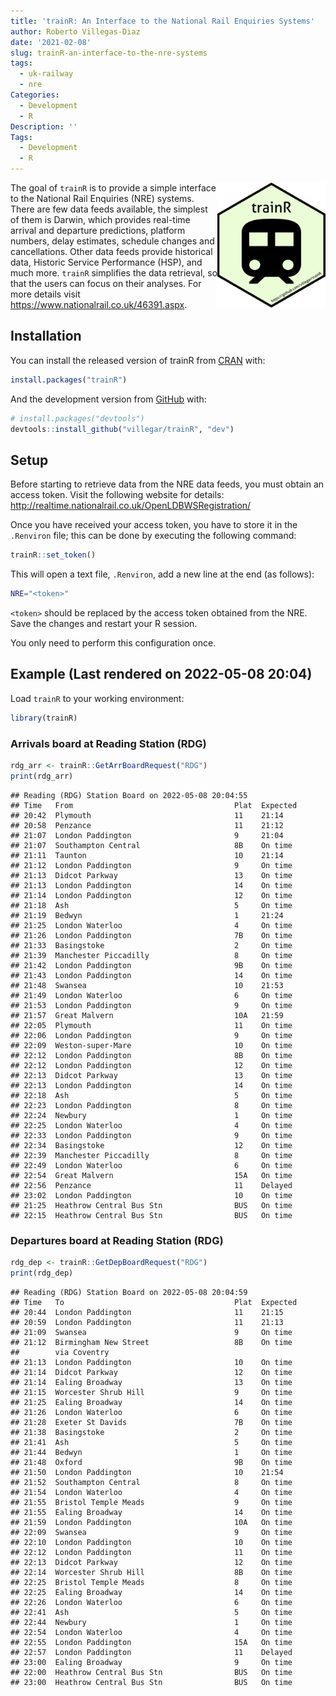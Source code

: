 ```yaml
---
title: 'trainR: An Interface to the National Rail Enquiries Systems'
author: Roberto Villegas-Diaz
date: '2021-02-08'
slug: trainR-an-interface-to-the-nre-systems
tags:
  - uk-railway
  - nre
Categories:
  - Development
  - R
Description: ''
Tags:
  - Development
  - R
---
```


<img src="https://raw.githubusercontent.com/villegar/trainR/main/inst/images/logo.png" alt="logo" align="right" height=200px/>

The goal of `trainR` is to provide a simple interface to the 
National Rail Enquiries (NRE) systems. There are few data feeds 
available, the simplest of them is Darwin, which provides real-time 
arrival and departure predictions, platform numbers, delay estimates, 
schedule changes and cancellations. Other data feeds provide historical 
data, Historic Service Performance (HSP), and much more. `trainR` 
simplifies the data retrieval, so that the users can focus on their 
analyses. For more details visit 
https://www.nationalrail.co.uk/46391.aspx.

## Installation

You can install the released version of trainR from [CRAN](https://CRAN.R-project.org) with:

``` r
install.packages("trainR")
```

And the development version from [GitHub](https://github.com/) with:

``` r
# install.packages("devtools")
devtools::install_github("villegar/trainR", "dev")
```

## Setup
Before starting to retrieve data from the NRE data feeds, you must obtain an access token. 
Visit the following website for details: http://realtime.nationalrail.co.uk/OpenLDBWSRegistration/

Once you have received your access token, you have to store it in the `.Renviron` file; this can be 
done by executing the following command:


```r
trainR::set_token()
```

This will open a text file, `.Renviron`, add a new line at the end (as follows):

```bash
NRE="<token>"
```

`<token>` should be replaced by the access token obtained from the NRE. Save the changes and restart 
your R session.

You only need to perform this configuration once.

## Example (Last rendered on 2022-05-08 20:04)

Load `trainR` to your working environment:

```r
library(trainR)
```

### Arrivals board at Reading Station (RDG)


```r
rdg_arr <- trainR::GetArrBoardRequest("RDG")
print(rdg_arr)
```

```
## Reading (RDG) Station Board on 2022-05-08 20:04:55
## Time   From                                    Plat  Expected
## 20:42  Plymouth                                11    21:14
## 20:58  Penzance                                11    21:12
## 21:07  London Paddington                       9     21:04
## 21:07  Southampton Central                     8B    On time
## 21:11  Taunton                                 10    21:14
## 21:12  London Paddington                       9     On time
## 21:13  Didcot Parkway                          13    On time
## 21:13  London Paddington                       14    On time
## 21:14  London Paddington                       12    On time
## 21:18  Ash                                     5     On time
## 21:19  Bedwyn                                  1     21:24
## 21:25  London Waterloo                         4     On time
## 21:26  London Paddington                       7B    On time
## 21:33  Basingstoke                             2     On time
## 21:39  Manchester Piccadilly                   8     On time
## 21:42  London Paddington                       9B    On time
## 21:43  London Paddington                       14    On time
## 21:48  Swansea                                 10    21:53
## 21:49  London Waterloo                         6     On time
## 21:53  London Paddington                       9     On time
## 21:57  Great Malvern                           10A   21:59
## 22:05  Plymouth                                11    On time
## 22:06  London Paddington                       9     On time
## 22:09  Weston-super-Mare                       10    On time
## 22:12  London Paddington                       8B    On time
## 22:12  London Paddington                       12    On time
## 22:13  Didcot Parkway                          13    On time
## 22:13  London Paddington                       14    On time
## 22:18  Ash                                     5     On time
## 22:23  London Paddington                       8     On time
## 22:24  Newbury                                 1     On time
## 22:25  London Waterloo                         4     On time
## 22:33  London Paddington                       9     On time
## 22:34  Basingstoke                             12    On time
## 22:39  Manchester Piccadilly                   8     On time
## 22:49  London Waterloo                         6     On time
## 22:54  Great Malvern                           15A   On time
## 22:56  Penzance                                11    Delayed
## 23:02  London Paddington                       10    On time
## 21:25  Heathrow Central Bus Stn                BUS   On time
## 22:15  Heathrow Central Bus Stn                BUS   On time
```

### Departures board at Reading Station (RDG)


```r
rdg_dep <- trainR::GetDepBoardRequest("RDG")
print(rdg_dep)
```

```
## Reading (RDG) Station Board on 2022-05-08 20:04:59
## Time   To                                      Plat  Expected
## 20:44  London Paddington                       11    21:15
## 20:59  London Paddington                       11    21:13
## 21:09  Swansea                                 9     On time
## 21:12  Birmingham New Street                   8B    On time
##        via Coventry                            
## 21:13  London Paddington                       10    On time
## 21:14  Didcot Parkway                          12    On time
## 21:14  Ealing Broadway                         13    On time
## 21:15  Worcester Shrub Hill                    9     On time
## 21:25  Ealing Broadway                         14    On time
## 21:26  London Waterloo                         6     On time
## 21:28  Exeter St Davids                        7B    On time
## 21:38  Basingstoke                             2     On time
## 21:41  Ash                                     5     On time
## 21:44  Bedwyn                                  1     On time
## 21:48  Oxford                                  9B    On time
## 21:50  London Paddington                       10    21:54
## 21:52  Southampton Central                     8     On time
## 21:54  London Waterloo                         4     On time
## 21:55  Bristol Temple Meads                    9     On time
## 21:55  Ealing Broadway                         14    On time
## 21:59  London Paddington                       10A   On time
## 22:09  Swansea                                 9     On time
## 22:10  London Paddington                       10    On time
## 22:12  London Paddington                       11    On time
## 22:13  Didcot Parkway                          12    On time
## 22:14  Worcester Shrub Hill                    8B    On time
## 22:25  Bristol Temple Meads                    8     On time
## 22:25  Ealing Broadway                         14    On time
## 22:26  London Waterloo                         6     On time
## 22:41  Ash                                     5     On time
## 22:44  Newbury                                 1     On time
## 22:54  London Waterloo                         4     On time
## 22:55  London Paddington                       15A   On time
## 22:57  London Paddington                       11    Delayed
## 23:00  Ealing Broadway                         9     On time
## 22:00  Heathrow Central Bus Stn                BUS   On time
## 23:00  Heathrow Central Bus Stn                BUS   On time
```
